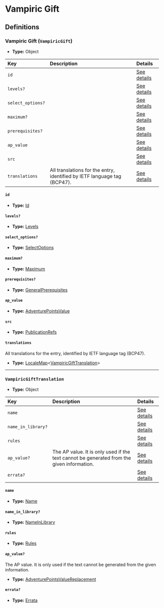 # Vampiric Gift

## Definitions

### <a name="VampiricGift"></a> Vampiric Gift (`VampiricGift`)

- **Type:** Object

Key | Description | Details
:-- | :-- | :--
`id` |  | <a href="#VampiricGift/id">See details</a>
`levels?` |  | <a href="#VampiricGift/levels">See details</a>
`select_options?` |  | <a href="#VampiricGift/select_options">See details</a>
`maximum?` |  | <a href="#VampiricGift/maximum">See details</a>
`prerequisites?` |  | <a href="#VampiricGift/prerequisites">See details</a>
`ap_value` |  | <a href="#VampiricGift/ap_value">See details</a>
`src` |  | <a href="#VampiricGift/src">See details</a>
`translations` | All translations for the entry, identified by IETF language tag (BCP47). | <a href="#VampiricGift/translations">See details</a>

#### <a name="VampiricGift/id"></a> `id`

- **Type:** <a href="#Id">Id</a>

#### <a name="VampiricGift/levels"></a> `levels?`

- **Type:** <a href="#Levels">Levels</a>

#### <a name="VampiricGift/select_options"></a> `select_options?`

- **Type:** <a href="#SelectOptions">SelectOptions</a>

#### <a name="VampiricGift/maximum"></a> `maximum?`

- **Type:** <a href="#Maximum">Maximum</a>

#### <a name="VampiricGift/prerequisites"></a> `prerequisites?`

- **Type:** <a href="../_Prerequisite.md#GeneralPrerequisites">GeneralPrerequisites</a>

#### <a name="VampiricGift/ap_value"></a> `ap_value`

- **Type:** <a href="#AdventurePointsValue">AdventurePointsValue</a>

#### <a name="VampiricGift/src"></a> `src`

- **Type:** <a href="../source/_PublicationRef.md#PublicationRefs">PublicationRefs</a>

#### <a name="VampiricGift/translations"></a> `translations`

All translations for the entry, identified by IETF language tag (BCP47).

- **Type:** <a href="../_LocaleMap.md#LocaleMap">LocaleMap</a>&lt;<a href="#VampiricGiftTranslation">VampiricGiftTranslation</a>&gt;

---

### <a name="VampiricGiftTranslation"></a> `VampiricGiftTranslation`

- **Type:** Object

Key | Description | Details
:-- | :-- | :--
`name` |  | <a href="#VampiricGiftTranslation/name">See details</a>
`name_in_library?` |  | <a href="#VampiricGiftTranslation/name_in_library">See details</a>
`rules` |  | <a href="#VampiricGiftTranslation/rules">See details</a>
`ap_value?` | The AP value. It is only used if the text cannot be generated from the given information. | <a href="#VampiricGiftTranslation/ap_value">See details</a>
`errata?` |  | <a href="#VampiricGiftTranslation/errata">See details</a>

#### <a name="VampiricGiftTranslation/name"></a> `name`

- **Type:** <a href="#Name">Name</a>

#### <a name="VampiricGiftTranslation/name_in_library"></a> `name_in_library?`

- **Type:** <a href="#NameInLibrary">NameInLibrary</a>

#### <a name="VampiricGiftTranslation/rules"></a> `rules`

- **Type:** <a href="#Rules">Rules</a>

#### <a name="VampiricGiftTranslation/ap_value"></a> `ap_value?`

The AP value. It is only used if the text cannot be generated from the
given information.

- **Type:** <a href="#AdventurePointsValueReplacement">AdventurePointsValueReplacement</a>

#### <a name="VampiricGiftTranslation/errata"></a> `errata?`

- **Type:** <a href="../source/_Erratum.md#Errata">Errata</a>
